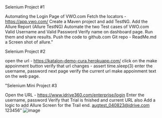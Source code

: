 Selenium Project #1
  
Automating the Login Page of VWO.com
Fetch the locators - https://app.vwo.com/
Create a Maven project and add TestNG.
Add the Allure Report (Allure TestNG)
Automate the two Test cases of VWO.com
Valid Username and Valid Password
Verify name on dashboard page. 
Run them and share results.
Push the code to github.com
Git repo - ReadMe.md a Screen shot of allure."

Selenium Project #2

open the url - https://katalon-demo-cura.herokuapp.com/
click on the make appoinment button
verify that url changes - assert
time.sleep(3)
enter the username, password
next page verify the current url
make appoinment text on the web page.

"Selenium Mini Project #3

Open the URL - https://www.idrive360.com/enterprise/login
Enter the username, password
Verify that Trial is fnished and current URL also
Add a logic to add Allure Screen for the Trail end.
augtest_040823@idrive.com
123456"
![image](https://github.com/user-attachments/assets/50f41f10-bbb5-4346-8e7c-9f61252ef699)

